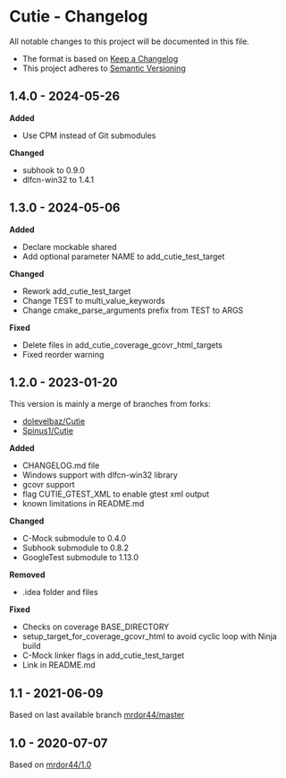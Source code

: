 # Cutie - Changelog

All notable changes to this project will be documented in this file.
* The format is based on [Keep a Changelog](https://keepachangelog.com/en/1.0.0/)
* This project adheres to [Semantic Versioning](https://semver.org/spec/v2.0.0.html)

## 1.4.0 - 2024-05-26

**Added**

* Use CPM instead of Git submodules

**Changed**

* subhook to 0.9.0
* dlfcn-win32 to 1.4.1

## 1.3.0 - 2024-05-06

**Added**

* Declare mockable shared
* Add optional parameter NAME to add_cutie_test_target

**Changed**
- Rework add_cutie_test_target
- Change TEST to multi_value_keywords
- Change cmake_parse_arguments prefix from TEST to ARGS

**Fixed**
- Delete files in add_cutie_coverage_gcovr_html_targets
- Fixed reorder warning

## 1.2.0 - 2023-01-20
This version is mainly a merge of branches from forks:
- [dolevelbaz/Cutie](https://github.com/dolevelbaz/Cutie)
- [Spinus1/Cutie](https://github.com/Spinus1/Cutie)

**Added**
- CHANGELOG.md file
- Windows support with dlfcn-win32 library
- gcovr support
- flag CUTIE_GTEST_XML to enable gtest xml output
- known limitations in README.md

**Changed**
- C-Mock submodule to 0.4.0
- Subhook submodule to 0.8.2
- GoogleTest submodule to 1.13.0

**Removed**
- .idea folder and files

**Fixed**
- Checks on coverage BASE_DIRECTORY
- setup_target_for_coverage_gcovr_html to avoid cyclic loop with Ninja build
- C-Mock linker flags in add_cutie_test_target
- Link in README.md

## 1.1 - 2021-06-09
Based on last available branch [mrdor44/master](https://github.com/mrdor44/Cutie/commit/de42b7e678e79cc7afe5a4ce3f203806a21978d5)

## 1.0 - 2020-07-07
Based on [mrdor44/1.0](https://github.com/mrdor44/Cutie/commit/a1c5704c7357461529241bb1d90cc575e99ec012)

